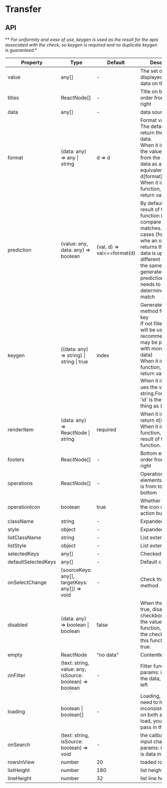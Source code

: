 # Transfer

<example />

## API

** *For uniformity and ease of use, keygen is used as the result for the apis associated with the check, so keygen is required and no duplicate keygen is guaranteed.**


| Property | Type | Default | Description | Version |
| --- | --- | --- | --- | -- |
| value | any[] | - | The set of values ​​displayed in the box data on the right | |
| titles | ReactNode[] | - | Title on both sides, order from left to right | |
| data | any[] | - | data source | |
| format | (data: any) => any \| string | d => d | Format value<br />The defaule value is return the original data.<br />When it is a string, the value is fetched from the original data as a key equivalent to (d) => d\[format\]<br />When it is a function, use its return value. | |
| prediction | (value: any, data: any) => boolean | (val, d) => val===format(d) | By default, the result of the format function is used to compare whether it matches. In some cases (for example, whe an object that returns the original data is updated, an different option with the same value  is generated), the prediction function needs to be used to determine whether match | |
| keygen | ((data: any) => string) \| string \| true | index | Generate a auxiliary method for each key<br />If not filled, index will be used(not recommended,there may be problems with more than 10 data)<br />When it is a function, use its return value.<br />When it is a string，ues the value of the string.For example, 'id' is the same thing as (d) => d.id. | |
| renderItem | (data: any) => ReactNode \| string | required | When it is a string, return d\[string]<br />When it is a function, return the result of the function. | |
| footers | ReactNode[] | - | Bottom element, order from left to right | |
| operations | ReactNode[] | - | Operational elements, the order is from top to bottom | |
| operationIcon | boolean | true |  Whether to display the icon of the action button | |
| className | string | - | Expanded class | |
| style | object | - |  Expanded style | |
| listClassName | string | - | List extended class | |
| listStyle | object | - | List extension style | |
| selectedKeys | any[] | - |  Checked list | |
| defaultSelectedKeys | any[] | - | Default checked list | |
| onSelectChange | (sourceKeys: any[], targetKeys: any[]) => void | - |  Check the trigger method | |
| disabled | (data: any) => boolean \| boolean | false | When the value is true, disabled all checkboxes; When the value is function, disable the checkbox that this function returns true. | |
| empty | ReactNode | "no data" | Contentless display | |
| onFilter | (text: string, value: any, isSource: boolean) => boolean | - | Filter function. params: input text, the data, is data in left |
| loading| boolean \| boolean[] | - | Loading, if you need to have inconsistent states on both sides of the load, you need to pass in the array | |
| onSearch | (text: string, isSource: boolean) => void | - | the callback of input change, params: input text, is data in the left | 1.4.4 |
| rowsInView | number | 20 | loaded rows |
| listHeight | number | 180 | list height |
| lineHeight | number | 32 | list line height |